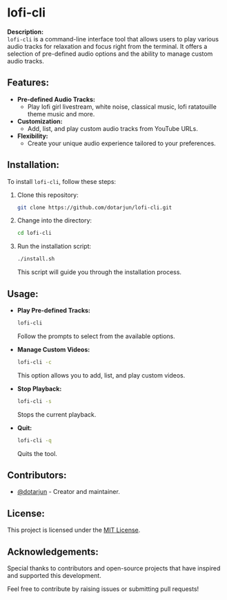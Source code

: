 # lofi-cli

**Description:**  
`lofi-cli` is a command-line interface tool that allows users to play various audio tracks for relaxation and focus right from the terminal. It offers a selection of pre-defined audio options and the ability to manage custom audio tracks.

## Features:

- **Pre-defined Audio Tracks:**
  - Play lofi girl livestream, white noise, classical music, lofi ratatouille theme music and more.
- **Customization:**
  - Add, list, and play custom audio tracks from YouTube URLs.
- **Flexibility:**
  - Create your unique audio experience tailored to your preferences.

## Installation:

To install `lofi-cli`, follow these steps:

1. Clone this repository:
   ```bash
   git clone https://github.com/dotarjun/lofi-cli.git
   ```

2. Change into the directory:
   ```bash
   cd lofi-cli
   ```

3. Run the installation script:
   ```bash
   ./install.sh
   ```

   This script will guide you through the installation process.

## Usage:

- **Play Pre-defined Tracks:**
  ```bash
  lofi-cli
  ```
  Follow the prompts to select from the available options.

- **Manage Custom Videos:**
  ```bash
  lofi-cli -c
  ```
  This option allows you to add, list, and play custom videos.

- **Stop Playback:**
  ```bash
  lofi-cli -s
  ```
  Stops the current playback.

- **Quit:**
  ```bash
  lofi-cli -q
  ```
  Quits the tool.

## Contributors:

- [@dotarjun](https://github.com/dotarjun) - Creator and maintainer.

## License:

This project is licensed under the [MIT License](LICENSE).

## Acknowledgements:

Special thanks to contributors and open-source projects that have inspired and supported this development.

Feel free to contribute by raising issues or submitting pull requests!
